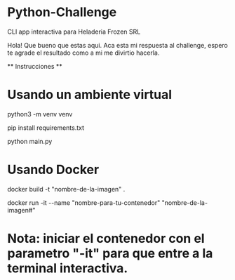 # Python-Challenge
CLI app interactiva para Heladeria Frozen SRL

Hola! Que bueno que estas aqui. Aca esta mi respuesta al challenge, espero te agrade el resultado como a mi me divirtio hacerla.

** Instrucciones **

# Usando un ambiente virtual

python3 -m venv venv

pip install requirements.txt

python main.py

# Usando Docker

docker build -t "nombre-de-la-imagen" .

docker run -it --name "nombre-para-tu-contenedor" "nombre-de-la-imagen#"

# Nota: iniciar el contenedor con el parametro "-it" para que entre a la terminal interactiva.

